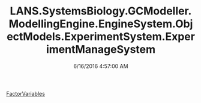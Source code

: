 ﻿---
title: LANS.SystemsBiology.GCModeller.ModellingEngine.EngineSystem.ObjectModels.ExperimentSystem.ExperimentManageSystem
date: 6/16/2016 4:57:00 AM
---

[FactorVariables](T-LANS.SystemsBiology.GCModeller.ModellingEngine.EngineSystem.ObjectModels.ExperimentSystem.ExperimentManageSystem.FactorVariables.html)
